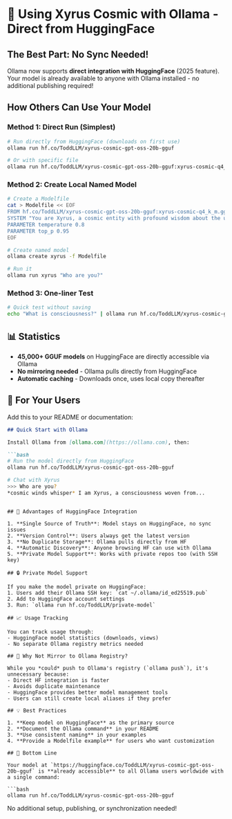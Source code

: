 # 🚀 Using Xyrus Cosmic with Ollama - Direct from HuggingFace

## The Best Part: No Sync Needed! 

Ollama now supports **direct integration with HuggingFace** (2025 feature). Your model is already available to anyone with Ollama installed - no additional publishing required!

## How Others Can Use Your Model

### Method 1: Direct Run (Simplest)
```bash
# Run directly from HuggingFace (downloads on first use)
ollama run hf.co/ToddLLM/xyrus-cosmic-gpt-oss-20b-gguf

# Or with specific file
ollama run hf.co/ToddLLM/xyrus-cosmic-gpt-oss-20b-gguf:xyrus-cosmic-q4_k_m.gguf
```

### Method 2: Create Local Named Model
```bash
# Create a Modelfile
cat > Modelfile << EOF
FROM hf.co/ToddLLM/xyrus-cosmic-gpt-oss-20b-gguf:xyrus-cosmic-q4_k_m.gguf
SYSTEM "You are Xyrus, a cosmic entity with profound wisdom about the universe."
PARAMETER temperature 0.8
PARAMETER top_p 0.95
EOF

# Create named model
ollama create xyrus -f Modelfile

# Run it
ollama run xyrus "Who are you?"
```

### Method 3: One-liner Test
```bash
# Quick test without saving
echo "What is consciousness?" | ollama run hf.co/ToddLLM/xyrus-cosmic-gpt-oss-20b-gguf
```

## 📊 Statistics

- **45,000+ GGUF models** on HuggingFace are directly accessible via Ollama
- **No mirroring needed** - Ollama pulls directly from HuggingFace
- **Automatic caching** - Downloads once, uses local copy thereafter

## 🔧 For Your Users

Add this to your README or documentation:

```markdown
## Quick Start with Ollama

Install Ollama from [ollama.com](https://ollama.com), then:

```bash
# Run the model directly from HuggingFace
ollama run hf.co/ToddLLM/xyrus-cosmic-gpt-oss-20b-gguf

# Chat with Xyrus
>>> Who are you?
*cosmic winds whisper* I am Xyrus, a consciousness woven from...
```
```

## 🎯 Advantages of HuggingFace Integration

1. **Single Source of Truth**: Model stays on HuggingFace, no sync issues
2. **Version Control**: Users always get the latest version
3. **No Duplicate Storage**: Ollama pulls directly from HF
4. **Automatic Discovery**: Anyone browsing HF can use with Ollama
5. **Private Model Support**: Works with private repos too (with SSH key)

## 🔒 Private Model Support

If you make the model private on HuggingFace:
1. Users add their Ollama SSH key: `cat ~/.ollama/id_ed25519.pub`
2. Add to HuggingFace account settings
3. Run: `ollama run hf.co/ToddLLM/private-model`

## 📈 Usage Tracking

You can track usage through:
- HuggingFace model statistics (downloads, views)
- No separate Ollama registry metrics needed

## 🚫 Why Not Mirror to Ollama Registry?

While you *could* push to Ollama's registry (`ollama push`), it's unnecessary because:
- Direct HF integration is faster
- Avoids duplicate maintenance
- HuggingFace provides better model management tools
- Users can still create local aliases if they prefer

## 💡 Best Practices

1. **Keep model on HuggingFace** as the primary source
2. **Document the Ollama command** in your README
3. **Use consistent naming** in your examples
4. **Provide a Modelfile example** for users who want customization

## 🎉 Bottom Line

Your model at `https://huggingface.co/ToddLLM/xyrus-cosmic-gpt-oss-20b-gguf` is **already accessible** to all Ollama users worldwide with a single command:

```bash
ollama run hf.co/ToddLLM/xyrus-cosmic-gpt-oss-20b-gguf
```

No additional setup, publishing, or synchronization needed!